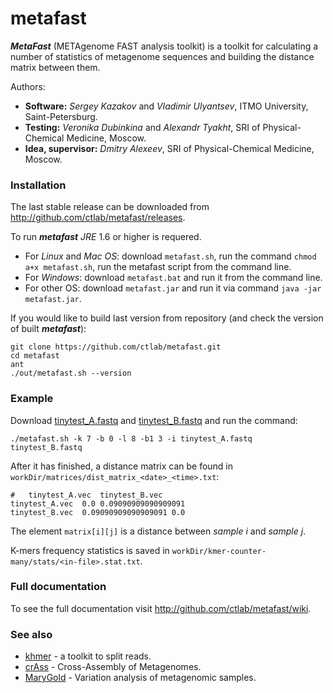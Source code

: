 metafast
========

***MetaFast*** (METAgenome FAST analysis toolkit) is a toolkit for calculating a number of statistics 
of metagenome sequences and building the distance matrix between them.

Authors:
* **Software:** *Sergey Kazakov* and *Vladimir Ulyantsev*, ITMO University, Saint-Petersburg.
* **Testing:** *Veronika Dubinkina* and *Alexandr Tyakht*, SRI of Physical-Chemical Medicine, Moscow.
* **Idea, supervisor:** *Dmitry Alexeev*, SRI of Physical-Chemical Medicine, Moscow.


### Installation

The last stable release can be downloaded from <http://github.com/ctlab/metafast/releases>.

To run ***metafast*** *JRE* 1.6 or higher is requered.

* For *Linux* and *Mac OS*: download `metafast.sh`, run the command `chmod a+x metafast.sh`, run the metafast script from the command line.<br/>
* For *Windows*: download `metafast.bat` and run it from the command line.
* For other OS: download `metafast.jar` and run it via command `java -jar metafast.jar`.

If you would like to build last version from repository (and check the version of built ***metafast***):
~~~
git clone https://github.com/ctlab/metafast.git
cd metafast 
ant
./out/metafast.sh --version
~~~


### Example

Download [tinytest_A.fastq](http://github.com/ctlab/metafast/raw/master/test_data/tinytest_A.fastq) and [tinytest_B.fastq](https://github.com/ctlab/metafast/raw/master/test_data/tinytest_B.fastq) and run the command:
~~~
./metafast.sh -k 7 -b 0 -l 8 -b1 3 -i tinytest_A.fastq tinytest_B.fastq
~~~

After it has finished, a distance matrix can be found in `workDir/matrices/dist_matrix_<date>_<time>.txt`:
~~~
#	tinytest_A.vec	tinytest_B.vec
tinytest_A.vec	0.0	0.09090909090909091
tinytest_B.vec	0.09090909090909091	0.0
~~~

The element `matrix[i][j]` is a distance between *sample i* and *sample j*.

K-mers frequency statistics is saved in `workDir/kmer-counter-many/stats/<in-file>.stat.txt`.


### Full documentation

To see the full documentation visit <http://github.com/ctlab/metafast/wiki>.


### See also

* [khmer](https://github.com/ged-lab/khmer) - a toolkit to split reads.
* [crAss](http://edwards.sdsu.edu/crass/) - Cross-Assembly of Metagenomes.
* [MaryGold](http://sourceforge.net/projects/metavar/) - Variation analysis of metagenomic samples.

